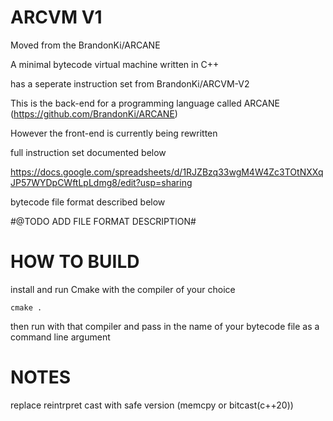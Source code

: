 # ARCVM V1

Moved from the BrandonKi/ARCANE 

A minimal bytecode virtual machine written in C++

has a seperate instruction set from BrandonKi/ARCVM-V2

This is the back-end for a programming language called ARCANE (https://github.com/BrandonKi/ARCANE)

However the front-end is currently being rewritten

full instruction set documented below

https://docs.google.com/spreadsheets/d/1RJZBzq33wgM4W4Zc3TOtNXXqJP57WYDpCWftLpLdmg8/edit?usp=sharing

bytecode file format described below

#@TODO ADD FILE FORMAT DESCRIPTION#

# HOW TO BUILD

install and run Cmake with the compiler of your choice
```
cmake .
```

then run with that compiler and pass in the 
name of your bytecode file as a command line argument

# NOTES 

replace reintrpret cast with safe version (memcpy or bitcast(c++20))
